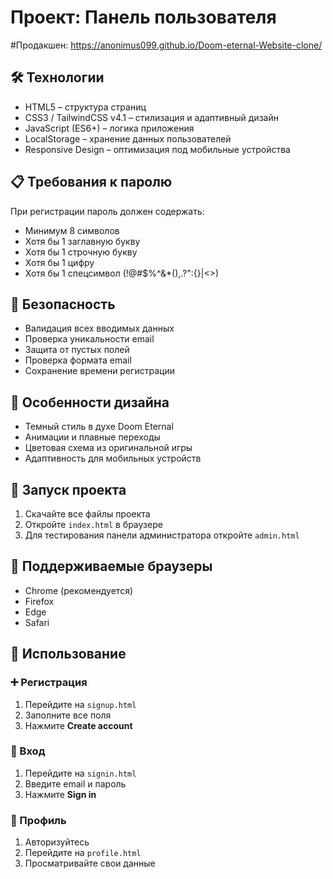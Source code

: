 # Проект: Панель пользователя

#Продакшен: https://anonimus099.github.io/Doom-eternal-Website-clone/

## 🛠️ Технологии

- HTML5 – структура страниц
- CSS3 / TailwindCSS v4.1 – стилизация и адаптивный дизайн
- JavaScript (ES6+) – логика приложения
- LocalStorage – хранение данных пользователей
- Responsive Design – оптимизация под мобильные устройства

## 📋 Требования к паролю

При регистрации пароль должен содержать:

- Минимум 8 символов
- Хотя бы 1 заглавную букву
- Хотя бы 1 строчную букву
- Хотя бы 1 цифру
- Хотя бы 1 спецсимвол (!@#$%^&\*(),.?":{}|<>)

## 🔐 Безопасность

- Валидация всех вводимых данных
- Проверка уникальности email
- Защита от пустых полей
- Проверка формата email
- Сохранение времени регистрации

## 🎨 Особенности дизайна

- Темный стиль в духе Doom Eternal
- Анимации и плавные переходы
- Цветовая схема из оригинальной игры
- Адаптивность для мобильных устройств

## 🚀 Запуск проекта

1. Скачайте все файлы проекта
2. Откройте `index.html` в браузере
3. Для тестирования панели администратора откройте `admin.html`

## 📱 Поддерживаемые браузеры

- Chrome (рекомендуется)
- Firefox
- Edge
- Safari

## 🔧 Использование

### ➕ Регистрация

1. Перейдите на `signup.html`
2. Заполните все поля
3. Нажмите **Create account**

### 🔑 Вход

1. Перейдите на `signin.html`
2. Введите email и пароль
3. Нажмите **Sign in**

### 👤 Профиль

1. Авторизуйтесь
2. Перейдите на `profile.html`
3. Просматривайте свои данные
